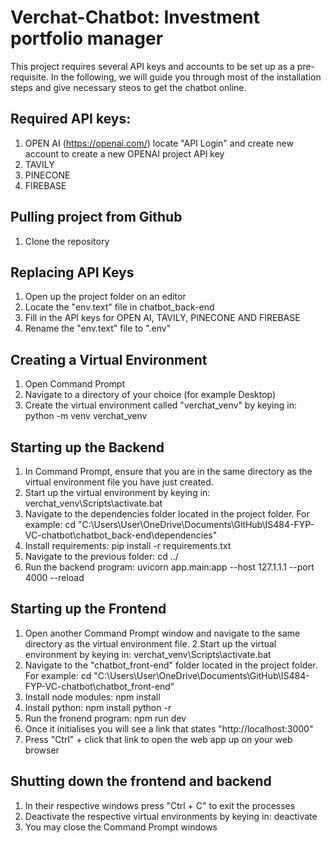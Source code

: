 # Verchat-Chatbot: Investment portfolio manager
This project requires several API keys and accounts to be set up as a pre-requisite. In the following, we will guide you through most of the installation steps and give necessary steos to get the chatbot online.

## Required API keys:
1. OPEN AI (https://openai.com/) locate "API Login" and create new account to create a new OPENAI project API key
2. TAVILY 
3. PINECONE
4. FIREBASE

## Pulling project from Github
1. Clone the repository

## Replacing API Keys
1. Open up the project folder on an editor
2. Locate the "env.text" file in chatbot_back-end
3. Fill in the API keys for OPEN AI, TAVILY, PINECONE AND FIREBASE
4. Rename the "env.text" file to ".env"

## Creating a Virtual Environment
1. Open Command Prompt
2. Navigate to a directory of your choice (for example Desktop)
3. Create the virtual environment called "verchat_venv" by keying in:
   python -m venv verchat_venv

## Starting up the Backend 
1. In Command Prompt, ensure that you are in the same directory as the virtual environment file you have just created.
2. Start up the virtual environment by keying in:
   verchat_venv\Scripts\activate.bat
3. Navigate to the dependencies folder located in the project folder. For example:
   cd "C:\Users\User\OneDrive\Documents\GitHub\IS484-FYP-VC-chatbot\chatbot_back-end\dependencies"
4. Install requirements:
   pip install -r requirements.txt
5. Navigate to the previous folder:
  cd ../
6. Run the backend program:
   uvicorn app.main:app --host 127.1.1.1 --port 4000 --reload

## Starting up the Frontend
1. Open another Command Prompt window and navigate to the same directory as the virtual environment file.
2.Start up the virtual environment by keying in:
   verchat_venv\Scripts\activate.bat
3. Navigate to the "chatbot_front-end" folder located in the project folder. For example:
   cd "C:\Users\User\OneDrive\Documents\GitHub\IS484-FYP-VC-chatbot\chatbot_front-end"
4. Install node modules:
  npm install   
6. Install python:
   npm install python -r
7. Run the fronend program:
   npm run dev
8. Once it initialises you will see a link that states "http://localhost:3000"
9. Press "Ctrl" + click that link to open the web app up on your web browser

## Shutting down the frontend and backend
1. In their respective windows press "Ctrl + C" to exit the processes
2. Deactivate the respective virtual environments by keying in:
   deactivate
3. You may close the Command Prompt windows
